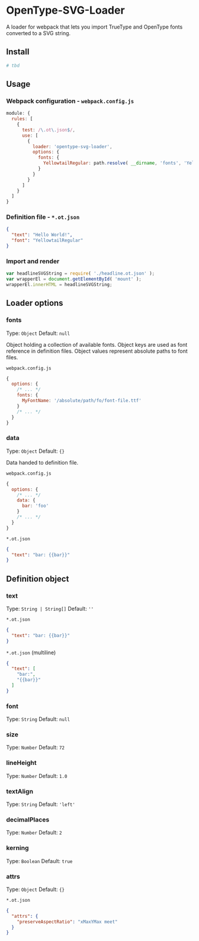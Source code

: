 # OpenType-SVG-Loader

A loader for webpack that lets you import TrueType and OpenType fonts converted to a SVG string.

## Install

```bash
# tbd
```

## Usage

### Webpack configuration - `webpack.config.js`

```javascript
module: {
  rules: [
    {
      test: /\.ot\.json$/,
      use: [
        {
          loader: 'opentype-svg-loader',
          options: {
            fonts: {
              YellowtailRegular: path.resolve( __dirname, 'fonts', 'Yellowtail', 'Yellowtail-Regular.ttf' )
            }
          }
        }
      ]
    }
  ]
}
```

### Definition file - `*.ot.json`

```json
{
  "text": "Hello World!",
  "font": "YellowtailRegular"
}
```

### Import and render

```javascript
var headlineSVGString = require( './headline.ot.json' );
var wrapperEl = document.getElementById( 'mount' );
wrapperEl.innerHTML = headlineSVGString;
```

## Loader options

### fonts
Type: `Object`
Default: `null`

Object holding a collection of available fonts. Object keys are used as font reference in definition files. Object values represent absolute paths to font files.

`webpack.config.js`
```javascript
{
  options: {
    /* ... */
    fonts: {
      MyFontName: '/absolute/path/fo/font-file.ttf'
    }
    /* ... */
  }
}
```

### data
Type: `Object`
Default: `{}`

Data handed to definition file.

`webpack.config.js`
```javascript
{
  options: {
    /* ... */
    data: {
      bar: 'foo'
    }
    /* ... */
  }
}
```

`*.ot.json`
```json
{
  "text": "bar: {{bar}}"
}
```

## Definition object

### text
Type: `String | String[]`
Default: `''`

`*.ot.json`
```json
{
  "text": "bar: {{bar}}"
}
```
`*.ot.json` (multiline)
```json
{
  "text": [
    "bar:",
    "{{bar}}"
  ]
}
```

### font
Type: `String`
Default: `null`

### size
Type: `Number`
Default: `72`

### lineHeight
Type: `Number`
Default: `1.0`

### textAlign
Type: `String`
Default: `'left'`

### decimalPlaces
Type: `Number`
Default: `2`

### kerning
Type: `Boolean`
Default: `true`

### attrs
Type: `Object`
Default: `{}`

`*.ot.json`
```json
{
  "attrs": {
    "preserveAspectRatio": "xMaxYMax meet"
  }
}
```
